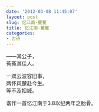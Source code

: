 ```yaml
---
date: '2012-03-08 11:45:07'
layout: post
slug: 忆江南·矍矍
title: 忆江南·矍矍
categories:
- 古诗
---
```

——其公子，  
菟菟其佳人。

一双云波容旧事，  
两怀风楚赴今生。  
等不及扣城。

谐作一首忆江南于3.8以纪两年之胎骨。
